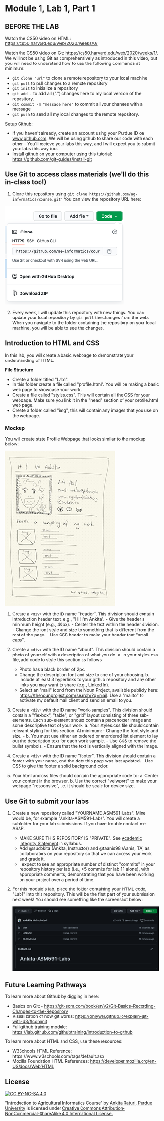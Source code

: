 # Module 1, Lab 1, Part 1

## BEFORE THE LAB

Watch the CS50 video on HTML: https://cs50.harvard.edu/web/2020/weeks/0/

Watch the CS50 video on Git: https://cs50.harvard.edu/web/2020/weeks/1/. We will not be using Git as comprehensively as introduced in this video, but you will need to understand how to use the following commands at minimum:
- `git clone "url"` to clone a remote repository to your local machine
- `git pull` to pull changes to a remote repository
- `git init` to initialize a repository
- `git add .` to add all (".") changes here to my local version of the repository.
- `git commit -m "message here"` to commit all your changes with a message
- `git push` to send all my local changes to the remote repository.

Setup Github:
- If you haven't already, create an account using your Purdue ID on www.github.com. We will be using github to share our code with each other - You'll recieve your labs this way, and I will expect you to submit your labs this way too.
- Install github on your computer using this tutorial: https://github.com/git-guides/install-git

## Use Git to access class materials (we'll do this in-class too!)

1. Clone this repository using `git clone https://github.com/ag-informatics/course.git'` You can view the repository URL here: 
	
![Clone Repo](img/git1.png)

2. Every week, I will update this repository with new things. You can update your local repository by `git pull` the changes from the web. When you navigate to the folder containing the repository on your local machine, you will be able to see the changes.

## Introduction to HTML and CSS

In this lab, you will create a basic webpage to demonstrate your understanding of HTML. 

**File Structure** 
- Create a folder titled "Lab1". 
- In this folder create a file called "profile.html". You will be making a basic web page to showcase your work.
- Create a file called "styles.css". This will contain all the CSS for your webpage. Make sure you link it in the "head" section of your profile.html web page.
- Create a folder called "img", this will contain any images that you use on the webpage.

### Mockup
You will create state Profile Webpage that looks similar to the mockup below:

![Ankita Mockup](img/mockup.jpg)

1. Create a `<div>` with the ID name "header". This division should contain introduction header text, e.g., "Hi! I'm Ankita". 
		- Give the header a minimum height (e.g., 40px).
		- Center the text within the header division.
		- Change the font style and size to something that is different from the rest of the page. 
		- Use CSS header to make your header text "small caps".

2. Create a `<div>` with the ID name "about".  This division should contain a photo of yourself with a description of what you do.
  a. In your styles.css file, add code to style this section as follows:
     - Photo has a black border of 2px. 
     - Change the description font and size to one of your choosing.
  b. Include at least 3 hyperlinks to your github repository and any other links you may want to share (e.g., Linked In). 
  	- Select an "mail" icond from the Noun Project, available publicly here: <a href="https://thenounproject.com/search/?q=mail">https://thenounproject.com/search/?q=mail</a>. Use a "mailto" to activate my default mail client and send an email to you. 

3. Create a `<div>` with the ID name "work-samples". This division should contain a "flexbox", "table", or "grid" layout consisting of three sub-elements. Each sub-element should contain a placeholder image and some descriptive text of your work. 
	a. Your styles.css file should contain relevant styling for this section. At minimum:
		- Change the font style and size.
		- 
	b. You must use either an ordered or unordered list element to lay out the description text for each work sample. 
		- Use CSS to remove the bullet symbols.
		- Ensure that the text is vertically aligned with the image.

4. Create a `<div>` with the ID name "footer". This division should contain a footer with your name, and the date this page was last updated.
		- Use CSS to give the footer a solid background color. 

5. Your html and css files should contain the appropriate code to:
	a. Center your content in the browser.
	b. Use the correct "veiwport" to make your webpage "responsive", i.e. it should be scale for device size.

## Use Git to submit your labs
1. Create a new repository called "YOURNAME-ASM591-Labs". Mine would be, for example "Ankita-ASM591-Labs". You will create a subfolder for your lab submissions. If you have trouble contact me ASAP.
	- MAKE SURE THIS REPOSITORY IS "PRIVATE". See [Academic Integrity Statement](https://github.com/ag-informatics/ag-informatics-course#academic-integrity) in syllabus.
	- Add @sudokita (Ankita, Instructor) and @taanis98 (Aanis, TA) as collaborators on your repository so that we can access your work and grade it.
	- I expect to see an appropriate number of distinct "commits" in your repository history per lab (i.e., >5 commits for lab 1.1 alone), with appropriate comments, demonstrating that you have been working on your project over a period of time.

2. For this module's lab, place the folder containing your HTML code, "Lab1" into this repository. This will be the first part of your submission next week! You should see something like the screenshot below:

	![Lab1 Repo](img/lab1.png)

## Future Learning Pathways 

To learn more about Github by digging in here:
- Basics on Git: - https://git-scm.com/book/en/v2/Git-Basics-Recording-Changes-to-the-Repository
- Visualization of how git works: https://onlywei.github.io/explain-git-with-d3/#commit
- Full github training module: https://lab.github.com/githubtraining/introduction-to-github

To learn more about HTML and CSS, use these resources:
- W3Schools HTML Reference: https://www.w3schools.com/tags/default.asp
- Mozilla Foundation HTML References: https://developer.mozilla.org/en-US/docs/Web/HTML 

## License
[![CC BY-NC-SA 4.0][cc-by-nc-sa-shield]][cc-by-nc-sa]

<!-- This work is licensed under a
[Creative Commons Attribution-NonCommercial-ShareAlike 4.0 International License][cc-by-nc-sa].

[![CC BY-NC-SA 4.0][cc-by-nc-sa-image]][cc-by-nc-sa] -->

[cc-by-nc-sa]: http://creativecommons.org/licenses/by-nc-sa/4.0/
[cc-by-nc-sa-image]: https://licensebuttons.net/l/by-nc-sa/4.0/88x31.png
[cc-by-nc-sa-shield]: https://img.shields.io/badge/License-CC%20BY--NC--SA%204.0-lightgrey.svg

  "Introduction to Agricultural Informatics Course" by [Ankita Raturi, Purdue University](https://github.com/ag-informatics/ag-informatics-course) is licensed under [Creative Commons Attribution-NonCommercial-ShareAlike 4.0 International License.](http://creativecommons.org/licenses/by-nc-sa/4.0/)
